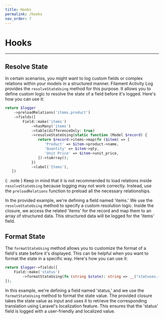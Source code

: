 ```yaml
---
title: Hooks
permalink: /hooks
nav_order: 7
---
```


# Hooks

____

## Resolve State

In certain scenarios, you might want to log custom fields or complex relations within your models in a structured manner. Filament Activity Log provides the `resolveStateUsing` method for this purpose. It allows you to define custom logic to resolve the state of a field before it's logged. Here's how you can use it:

```php
return $logger
    ->preloadRelations('items.product')
    ->fields([
        Field::make('items')
            ->hasMany('items')
            ->table(differenceOnly: true)
            ->resolveStateUsing(static function (Model $record) {
               return $record->items->map(fn ($item) => [
                  'Product' => $item->product->name,
                  'Quantity' => $item->qty,
                  'Unit Price' => $item->unit_price,
               ])->toArray();
            })
            ->label('Items'),
   ])
```

{: .note }
Keep in mind that it is not recommended to load relations inside `resolveStateUsing` because logging may not work correctly. Instead, use the `preloadRelations` function to preload all the necessary relationships.


In the provided example, we're defining a field named 'items.' We use the `resolveStateUsing` method to specify a custom resolution logic. Inside the closure, we access the related 'items' for the record and map them to an array of structured data. This structured data will be logged for the 'items' field.

## Format State

The `formatStateUsing` method allows you to customize the format of a field's state before it's displayed. This can be helpful when you want to format the state in a specific way. Here's how you can use it:

```php
return $logger->fields([
    Field::make('status')
        ->formatStateUsing(fn (string $state): string => __("statuses.{$state}")),
]);
```

In this example, we're defining a field named 'status,' and we use the `formatStateUsing` method to format the state value. The provided closure takes the state value as input and uses it to retrieve the corresponding translation using Laravel's localization feature. This ensures that the 'status' field is logged with a user-friendly and localized value.

